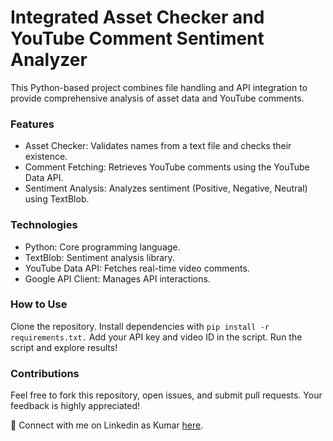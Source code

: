 # Integrated Asset Checker and YouTube Comment Sentiment Analyzer ##
  This Python-based project combines file handling and API integration to provide comprehensive analysis of asset data and YouTube comments.

### Features
 - Asset Checker: Validates names from a text file and checks their existence.
 - Comment Fetching: Retrieves YouTube comments using the YouTube Data API.
 - Sentiment Analysis: Analyzes sentiment (Positive, Negative, Neutral) using TextBlob.
   
### Technologies
 - Python: Core programming language.
 - TextBlob: Sentiment analysis library.
 - YouTube Data API: Fetches real-time video comments.
 - Google API Client: Manages API interactions.
   
### How to Use
  Clone the repository.
  Install dependencies with ``` pip install -r requirements.txt. ```
  Add your API key and video ID in the script.
  Run the script and explore results!
  
### Contributions
Feel free to fork this repository, open issues, and submit pull requests. Your feedback is highly appreciated!

🔗 Connect with me on Linkedin as Kumar [here](https://www.linkedin.com/in/kumar-p-bbbbb3252/).
